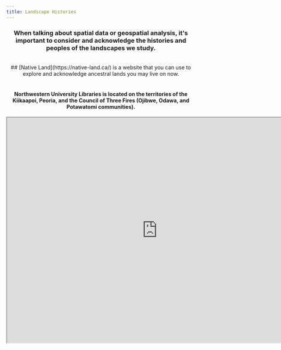 ```yaml
---
title: Landscape Histories
---
```

<center> 

### When talking about spatial data or geospatial analysis, it's important to consider and acknowledge the histories and peoples of the landscapes we study.  
<br>
## [Native Land](https://native-land.ca/) is a website that you can use to explore and acknowledge ancestral lands you may live on now. 
</center>
<br>

<center><h4> Northwestern University Libraries is located on the territories of the Kiikaapoi, Peoria, and the Council of Three Fires (Ojibwe, Odawa, and Potawatomi communities). </h4></center>

<center><iframe src="https://native-land.ca/api/embed/embed.html?maps=territories&amp;position=41.875830,-87.624541" width=800px height=600px></iframe></center>
